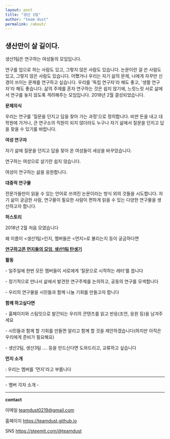 ```yaml
---
layout: post
title: "생산 1팀"
author: "team dust"
permalink: /about/
---
```


## 생산만이 살 길이다.
생산1팀은 연구하는 여성들의 모임입니다.



연구를 업으로 하는 사람도 있고, 그렇지 않은 사람도 있습니다. 논문이란 걸 쓴 사람도 있고, 그렇지 않은 사람도 있습니다. 어쨌거나 우리는 자기 삶의 문제, 나에게 자꾸만 신경이 쓰이는 문제를 연구하고 싶습니다. 우리를 '독립 연구자'라 해도 좋고, '생활 연구자'라 해도 좋습니다. 삶의 주제를 혼자 연구하는 것은 쉽지 않기에, 느릿느릿 서로 삶에서 연구를 놓지 않도록 격려해주는 모임입니다. 2018년 2월 결성되었습니다.

 

**문제의식** 

우리는 연구를 '질문을 던지고 답을 찾아 가는 과정'으로 정의합니다. 비싼 돈을 내고 대학원에 가거나, 큰 연구소의 직원이 되지 않더라도 누구나 자기 삶에서 질문을 던지고 답을 찾을 수 있기를 바랍니다. 

 

**여성 연구자** 

자기 삶에 질문을 던지고 답을 찾아 온 여성들이 세상을 바꾸었습니다. 

연구하는 여성으로 살기란 쉽지 않습니다.

여성이 연구하는 삶을 응원합니다.

 

**대중적 연구물** 

전문가들만이 읽을 수 있는 언어로 쓰여진 논문이라는 방식 외의 것들을 시도합니다. 자기 삶이 궁금한 사람, 연구물이 필요한 사람이 편하게 읽을 수 있는 다양한 연구물을 생산하고자 합니다.

 

**허스토리** 

2018년 2월 처음 모였습니다 

왜 이름이 <생산1팀>인지, 멤버들은 <먼지>로 불리는지 등이 궁금하다면

[**연구하고픈 먼지들의 모임, 생산1팀 탄생기**](https://steemit.com/kr-teamdust/@teamdust/1)



**활동**

\- 일주일에 한번 모든 멤버들이 서로에게 ‘질문으로 시작하는 레터’를 씁니다

\- 정기적으로 만나서 삶에서 발견한 연구주제를 논의하고, 공동의 연구를 모색합니다

\- 우리의 연구물을 시민들과 함께 나눌 기회를 만들고자 합니다

 

**함께 하고싶다면**

\- 홈페이지와 스팀잇으로 발간되는 우리의 콘텐츠를 읽고 반응(조언, 응원 등)을 남겨주세요

\- 시민들과 함께 할 기회를 만들면 알리고 함께 할 것을 제안하겠습니다(하지만 아직은 우리에게 준비가 필요해요)

\- 생산2팀, 생산3팀 .... 등을 만드신다면 도와드리고, 교류하고 싶습니다

 

**먼지 소개**

: 우리는 멤버를 '먼지'라고 부릅니다



------

\- 멤버 각자 소개 -

 

------

 

**contact**

이메일 teamdust0219@gmail.com 

홈페이지 https://teamdust.github.io

SNS https://steemit.com/@teamdust